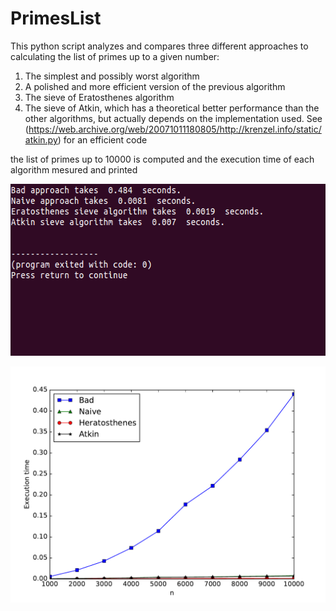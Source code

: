 # PrimesList


This python script analyzes and compares three different approaches to calculating the list of primes up to a given number:

1. The simplest and possibly worst algorithm
2. A polished and more efficient version of the previous algorithm
3. The sieve of Eratosthenes algorithm
4. The sieve of Atkin, which has a theoretical better performance than the other algorithms, but actually depends on the implementation used. See (https://web.archive.org/web/20071011180805/http://krenzel.info/static/atkin.py) for an efficient code

the list of primes up to 10000 is computed and the execution time of each algorithm mesured and printed

<p align="center">
  <img width="583" height="275" src="https://github.com/dario-marvin/PrimesList/blob/master/primes_list.png">
</p>

<p align="center">
  <img src="https://github.com/dario-marvin/PrimesList/blob/master/primes_1.pdf">
</p>


